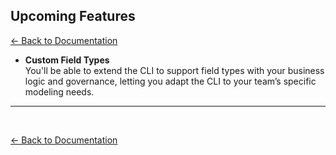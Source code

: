 ## Upcoming Features
[<- Back to Documentation](../README.md)

- **Custom Field Types**  
  You'll be able to extend the CLI to support field types with your business logic and governance, letting you adapt the CLI to your team’s specific modeling needs.
  
---
<br>

[<- Back to Documentation](../README.md)